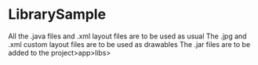 # LibrarySample

All the .java files and .xml layout files are to be used as usual
The .jpg and .xml custom layout files are to be used as drawables
The .jar files are to be added to the project>app>libs>

